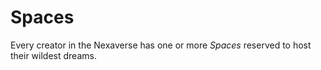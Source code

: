 # Spaces

Every creator in the Nexaverse has one or more _Spaces_ reserved to host their wildest dreams.
